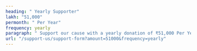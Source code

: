 ```yaml
---
heading: " Yearly Supporter"
lakh: "51,000"
permonth: " Per Year"
frequency: yearly
paragraph: " Support our cause with a yearly donation of ₹51,000 Per Year."
url: "/support-us/support-form?amount=51000&frequency=yearly"
---
```

